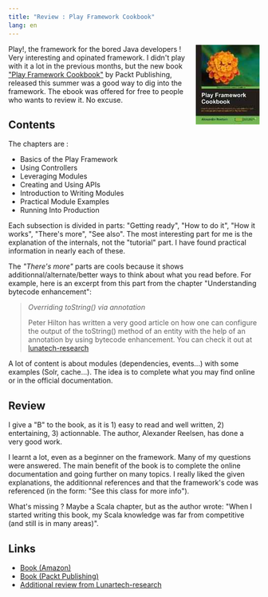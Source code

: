```yaml
---
title: "Review : Play Framework Cookbook"
lang: en
---
```


<img src="/assets/images/posts/play_framework_cookbook.jpg" style="float:right"/>

Play!, the framework for the bored Java developers ! Very interesting and opinated framework.
I didn't play with it a lot in the previous months, but the new book ["Play Framework Cookbook"](http://www.packtpub.com/play-framework-cookbook/book) by Packt Publishing,
released this summer was a good way to dig into the framework.
The ebook was offered for free to people who wants to review it. No excuse.

## Contents

The chapters are :

- Basics of the Play Framework
- Using Controllers
- Leveraging Modules
- Creating and Using APIs
- Introduction to Writing Modules
- Practical Module Examples
- Running Into Production

Each subsection is divided in parts: "Getting ready", "How to do it", "How it works", "There's more", "See also".
The most interesting part for me is the explanation of the internals, not the "tutorial" part.
I have found practical information in nearly each of these.

The _"There's more"_ parts are cools because it shows additionnal/alternate/better ways to think about what you read before.
For example, here is an excerpt from this part from the chapter "Understanding bytecode enhancement":

> _Overriding toString() via annotation_
>
> Peter Hilton has written a very good article on how one can configure the output of the toString() method of an entity with the help of an annotation by using bytecode enhancement. You can check it out at [lunatech-research](http://www.lunatech-research.com/archives/2011/01/11/declarative-model-class-enhancement-play)

A lot of content is about modules (dependencies, events...) with some examples (Solr, cache...).
The idea is to complete what you may find online or in the official documentation.

## Review

I give a "B" to the book, as it is 1) easy to read and well written, 2) entertaining, 3) actionnable.
The author, Alexander Reelsen, has done a very good work.

I learnt a lot, even as a beginner on the framework. Many of my questions were answered.
The main benefit of the book is to complete the online documentation and going further on many topics.
I really liked the given explanations, the additionnal references and that the framework's code was referenced (in the form: "See this class for more info").

What's missing ? Maybe a Scala chapter, but as the author wrote:
"When I started writing this book, my Scala knowledge was far from competitive (and still is in many areas)".

## Links

- [Book (Amazon)](http://www.amazon.fr/gp/product/1849515522?ie=UTF8&tag=tosqu-21)
- [Book (Packt Publishing)](http://www.packtpub.com/play-framework-cookbook/book)
- [Additional review from Lunartech-research](http://www.lunatech-research.com/archives/2011/09/19/playframework-cookbook-review)
